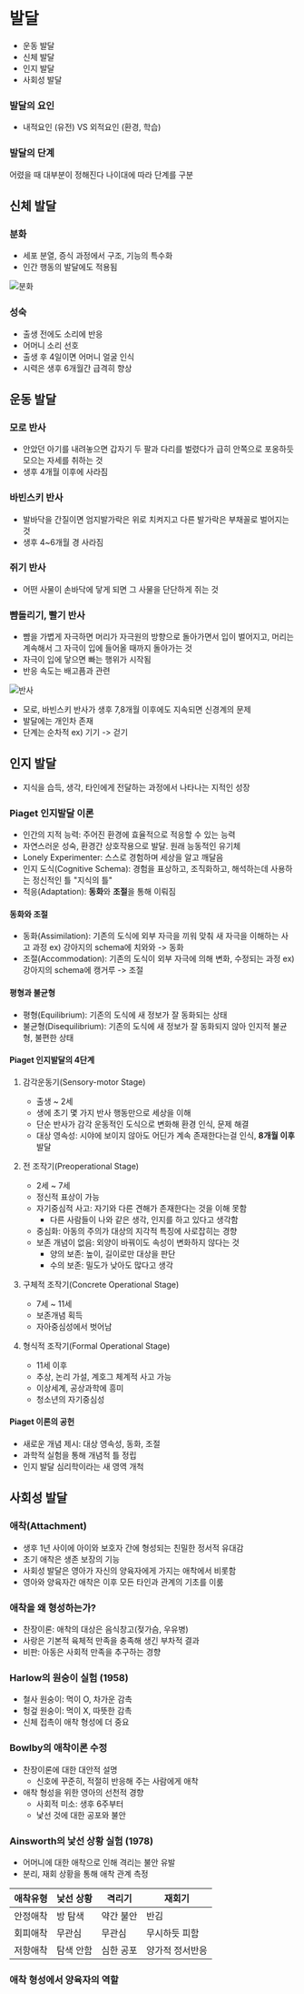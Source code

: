# 발달

- 운동 발달
- 신체 발달
- 인지 발달
- 사회성 발달

### 발달의 요인
- 내적요인 (유전) VS 외적요인 (환경, 학습)

### 발달의 단계

어렸을 때 대부분이 정해진다
나이대에 따라 단계를 구분

## 신체 발달

### 분화
- 세포 분열, 증식 과정에서 구조, 기능의 특수화
- 인간 행동의 발달에도 적용됨

![분화](/Images/분화.PNG)

### 성숙
- 출생 전에도 소리에 반응
- 어머니 소리 선호
- 출생 후 4일이면 어머니 얼굴 인식
- 시력은 생후 6개월간 급격히 향상


## 운동 발달

### 모로 반사
- 안았던 아기를 내려놓으면 갑자기 두 팔과 다리를 벌렸다가 급히 안쪽으로 포옹하듯 모으는 자세를 취하는 것
- 생후 4개월 이후에 사라짐

### 바빈스키 반사
- 발바닥을 간질이면 엄지발가락은 위로 치켜지고 다른 발가락은 부채꼴로 벌어지는 것
- 생후 4~6개월 경 사라짐

### 쥐기 반사
- 어떤 사물이 손바닥에 닿게 되면 그 사물을 단단하게 쥐는 것

### 뺨돌리기, 빨기 반사
- 뺨을 가볍게 자극하면 머리가 자극원의 방향으로 돌아가면서 입이 벌어지고, 머리는 계속해서 그 자극이 입에 들어올 때까지 돌아가는 것 
- 자극이 입에 닿으면 빠는 행위가 시작됨
- 반응 속도는 배고픔과 관련

![반사](/Images/reflex.PNG)

- 모로, 바빈스키 반사가 생후 7,8개월 이후에도 지속되면 신경계의 문제
- 발달에는 개인차 존재
- 단계는 순차적 ex) 기기 -> 걷기

## 인지 발달
- 지식을 습득, 생각, 타인에게 전달하는 과정에서 나타나는 지적인 성장

### Piaget 인지발달 이론
- 인간의 지적 능력: 주어진 환경에 효율적으로 적응할 수 있는 능력
- 자연스러운 성숙, 환경간 상호작용으로 발달. 원래 능동적인 유기체
- Lonely Experimenter: 스스로 경험하며 세상을 알고 깨달음
- 인지 도식(Cognitive Schema): 경험을 표상하고, 조직화하고, 해석하는데 사용하는 정신적인 틀 "지식의 틀"
- 적응(Adaptation): **동화**와 **조절**을 통해 이뤄짐

#### 동화와 조절
- 동화(Assimilation): 기존의 도식에 외부 자극을 끼워 맞춰 새 자극을 이해하는 사고 과정 ex) 강아지의 schema에 치와와 -> 동화
- 조절(Accommodation): 기존의 도식이 외부 자극에 의해 변화, 수정되는 과정 ex) 강아지의 schema에 캥거루 -> 조절


#### 평형과 불균형
- 평형(Equilibrium): 기존의 도식에 새 정보가 잘 동화되는 상태
- 불균형(Disequilibrium): 기존의 도식에 새 정보가 잘 동화되지 않아 인지적 불균형, 불편한 상태


#### Piaget 인지발달의 4단계 
1. 감각운동기(Sensory-motor Stage)
	- 출생 ~ 2세
	- 생에 초기 몇 가지 반사 행동만으로 세상을 이해
	- 단순 반사가 감각 운동적인 도식으로 변화해 환경 인식, 문제 해결
	- 대상 영속성: 시야에 보이지 않아도 어딘가 계속 존재한다는걸 인식, **8개월 이후** 발달
2. 전 조작기(Preoperational Stage)
	- 2세 ~ 7세
	- 정신적 표상이 가능
	- 자기중심적 사고: 자기와 다른 견해가 존재한다는 것을 이해 못함
		- 다른 사람들이 나와 같은 생각, 인지를 하고 있다고 생각함
	- 중심화: 아동의 주의가 대상의 지각적 특징에 사로잡히는 경향
	- 보존 개념이 없음: 외양이 바꿔이도 속성이 변화하지 않다는 것
		- 양의 보존: 높이, 길이로만 대상을 판단
		- 수의 보존: 밀도가 낮아도 많다고 생각
3. 구체적 조작기(Concrete Operational Stage)
	- 7세 ~ 11세
	- 보존개념 획득
	- 자아중심성에서 벗어남

4. 형식적 조작기(Formal Operational Stage)
	- 11세 이후
	- 추상, 논리 가설, 계호그 체계적 사고 가능
	- 이상세계, 공상과학에 흥미
	- 청소년의 자기중심성

#### Piaget 이론의 공헌
- 새로운 개념 제시: 대상 영속성, 동화, 조절
- 과학적 실험을 통해 개념적 틀 정립
- 인지 발달 심리학이라는 새 영역 개척

## 사회성 발달

### 애착(Attachment)
- 생후 1년 사이에 아이와 보호자 간에 형성되는 친밀한 정서적 유대감
- 초기 애착은 생존 보장의 기능
- 사회성 발달은 영아가 자신의 양육자에게 가지는 애착에서 비롯함
- 영아와 양육자간 애착은 이후 모든 타인과 관계의 기초를 이룸

### 애착을 왜 형성하는가?
- 찬장이론: 애착의 대상은 음식창고(젖가슴, 우유병)
- 사랑은 기본적 육체적 만족을 충족해 생긴 부차적 결과
- 비판: 아동은 사회적 만족을 추구하는 경향

### Harlow의 원숭이 실험 (1958)
- 철사 원숭이: 먹이 O, 차가운 감촉
- 헝겊 원숭이: 먹이 X, 따뜻한 감촉
- 신체 접촉이 애착 형성에 더 중요

### Bowlby의 애착이론 수정
- 찬장이론에 대한 대안적 설명
	- 신호에 꾸준히, 적절히 반응해 주는 사람에게 애착
- 애착 형성을 위한 영아의 선천적 경향
	- 사회적 미소: 생후 6주부터
	- 낯선 것에 대한 공포와 불안

### Ainsworth의 낯선 상황 실험 (1978)
- 어머니에 대한 애착으로 인해 격리는 불안 유발
- 분리, 재회 상황을 통해 애착 관계 측정

애착유형 | 낯선 상황 | 격리기 | 재회기
------ | ------- | ----- | ----
안정애착 | 방 탐색 | 약간 불안 | 반김
회피애착 | 무관심 | 무관심 | 무시하듯 피함
저항애착 | 탐색 안함 | 심한 공포 | 양가적 정서반응

### 애착 형성에서 양육자의 역할
